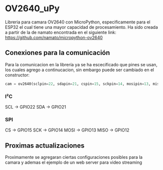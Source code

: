 # OV2640_uPy
Libreria para camara OV2640 con MicroPython, especificamente para el ESP32 el cual tiene una mayor capacidad de procesamiento.
Ha sido creada a partir de la de namato encontrada en el siguiente link: https://github.com/namato/micropython-ov2640

## Conexiones para la comunicación
Para la comunicacion en la librería ya se ha escecificado que pines se usan, los cuales agrego a continucacion, sin embargo puede ser cambiado en el constructor:
~~~~ python
cam = ov2640(sclpin=22, sdapin=21, cspin=15, sckpin=14, mosipin=13, misopin=12 resolution=OV2640_320x240_JPEG, IMAGEDECODE=OV2640_YUV422) 
~~~~

### I²C
SCL -> GPIO22
SDA -> GPIO21

### SPI
CS -> GPIO15
SCK -> GPIO14
MOSI -> GPIO13
MISO -> GPIO12


## Proximas actualizaciones
Proximamente se agregaran ciertas configuraciones posibles para la camara y ademas el ejemplo de un web server para video streaming
